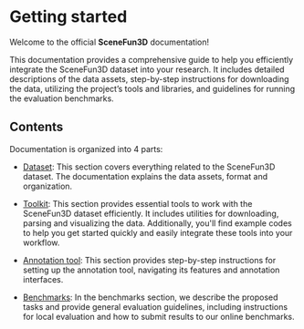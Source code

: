 # Getting started

Welcome to the official **SceneFun3D** documentation! 

This documentation provides a comprehensive guide to help you efficiently integrate the SceneFun3D dataset into your research. It includes detailed descriptions of the data assets, step-by-step instructions for downloading the data, utilizing the project’s tools and libraries, and guidelines for running the evaluation benchmarks.

## Contents

Documentation is organized into 4 parts:

* [Dataset](site:dataset/overview): This section covers everything related to the SceneFun3D dataset. The documentation explains the data assets, format and organization.

* [Toolkit](site:toolkit/overview): This section provides essential tools to work with the SceneFun3D dataset efficiently. It includes utilities for downloading, parsing and visualizing the data. Additionally, you'll find example codes to help you get started quickly and easily integrate these tools into your workflow.

* [Annotation tool](site:annotation-tool): This section provides step-by-step instructions for setting up the annotation tool, navigating its features and annotation interfaces.

* [Benchmarks](site:benchmarks/guidelines): In the benchmarks section, we describe the proposed tasks and provide general evaluation guidelines, including instructions for local evaluation and how to submit results to our online benchmarks.